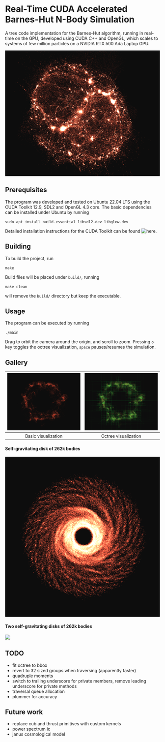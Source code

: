 # Real-Time CUDA Accelerated Barnes-Hut N-Body Simulation

A tree code implementation for the Barnes-Hut algorithm, running in real-time on the GPU, developed using CUDA C++ and OpenGL, which scales to systems of few million particles on a NVIDIA RTX 500 Ada Laptop GPU.

![](1mln-clusters.png)

## Prerequisites

The program was developed and tested on Ubuntu 22.04 LTS using the CUDA Toolkit 12.9, SDL2 and OpenGL 4.3 core.
The basic dependencies can be installed under Ubuntu by running
```
sudo apt install build-essential libsdl2-dev libglew-dev
```

Detailed installation instructions for the CUDA Toolkit can be found ![here](https://developer.nvidia.com/cuda-downloads).

## Building

To build the project, run
```
make
```
Build files will be placed under `build/`, running
```
make clean
```
will remove the `build/` directory but keep the executable.

## Usage

The program can be executed by running
```
./main
```

Drag to orbit the camera around the origin, and scroll to zoom. Pressing `o` key toggles the octree visualization, `space` pauses/resumes the simulation.

## Gallery

| ![](spinning.png) |  ![](spinning-octree.png) |
|:--------:|:-------:|
| Basic visualization | Octree visualization |

#### Self-gravitating disk of 262k bodies 

![](disk.png)

#### Two self-gravitating disks of 262k bodies

![](2disks.gif)

## TODO

- fit octree to bbox
- revert to 32 sized groups when traversing (apparently faster)
- quadruple moments
- switch to trailing underscore for private members, remove leading underscore for private methods
- traversal queue allocation
- plummer for accuracy

## Future work

- replace cub and thrust primitives with custom kernels
- power spectrum ic
- janus cosmological model



